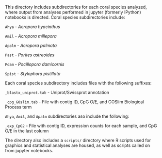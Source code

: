 This directory includes subdirectories for each coral species analyzed, where output from analyses performed in jupyter (formerly IPython) notebooks is directed. Coral species subdirectories include:

  `Ahya` - *Acropora hyacinthus* 
  
  `Amil` - *Acropora millepora* 
  
  `Apalm` - *Acropora palmata* 
  
  `Past` - *Porites astreoides* 
  
  `Pdam` - *Pocillopora damicornis* 
  
  `Spist` - *Stylophora pistillata* 
  

Each coral species subdirectory includes files with the following suffixes:

`_blastx_uniprot.tab` - Uniprot/Swissprot annotation

`_cpg_GOslim.tab` - File with contig ID, CpG O/E, and GOSlim Biological Process term

`Ahya`, `Amil`, and `Apalm` subdirectories aso include the following:

`_exp_CpG2` - File with contig ID, expression counts for each sample, and CpG O/E in the last column


The directory also includes a `scripts/` directory where R scripts used for graphics and statistical analyses are housed, as well as scripts called on from jupyter notebooks. 